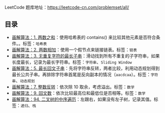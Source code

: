 LeetCode 题库地址：https://leetcode-cn.com/problemset/all/

## 目录

* [画解算法：1. 两数之和](1.%20two-sum.md)：使用哈希表的 contains() 来比较其他元素是否符合条件。。标签：`哈希表`
* [画解算法：2. 两数相加](2.%20add-two-numbers.md)：使用一个假节点来链接链表。标签：`链表`
* [画解算法：3. 无重复字符的最长子串](3.%20long-substring-without-repeating-character.md)：滑动找到所有不重复的子字符串，如果长度最长，记录为最长字符串。标签：`字符串`、`Sliding Window`
* [画解算法：5. 最长回文子串](5.%20longest-palindromic-substring.md)：先将字符串反转，两者比较，利用动态规划得到最长公共子串。再排除字符串首尾是反向副本的情况（`aacdcaa`）。标签：`字符串`、`动态规划`
* [画解算法：7. 整数反转](7.%20reverse-integer.md)：依次除 10 取余，考虑溢出。标签：`数学`
* [画解算法：9. 回文数](9.%20palindrome-number.md)：依次比较最高位和最低位是否相等。标签：`数学`
* [画解算法：94. 二叉树的中序遍历](94.%20binary-tree-inoder-traversal.md)：左跟右，如果没有左子树，记录其值。标签：`递归`、`栈`
